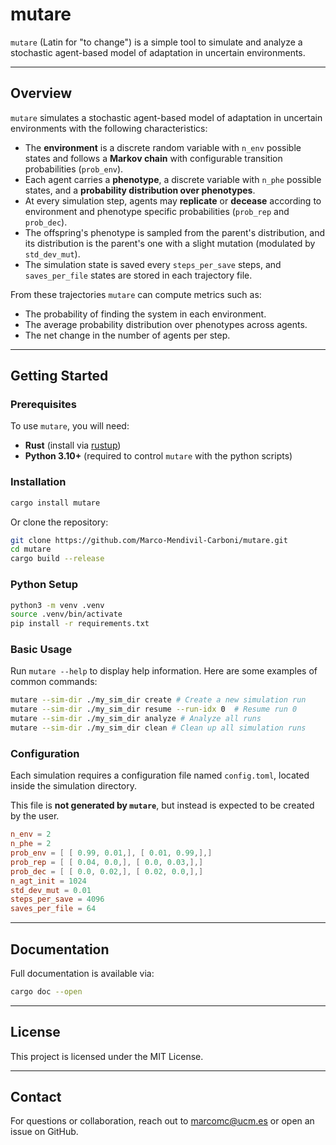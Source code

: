 # mutare

`mutare` (Latin for "to change") is a simple tool to simulate and analyze a stochastic agent-based model of adaptation in uncertain environments.

---

## Overview

`mutare` simulates a stochastic agent-based model of adaptation in uncertain environments with the following characteristics:

- The **environment** is a discrete random variable with `n_env` possible states and follows a **Markov chain** with configurable transition probabilities (`prob_env`).
- Each agent carries a **phenotype**, a discrete variable with `n_phe` possible states, and a **probability distribution over phenotypes**.
- At every simulation step, agents may **replicate** or **decease** according to environment and phenotype specific probabilities (`prob_rep` and `prob_dec`).
- The offspring's phenotype is sampled from the parent's distribution, and its distribution is the parent's one with a slight mutation (modulated by `std_dev_mut`).
- The simulation state is saved every `steps_per_save` steps, and `saves_per_file` states are stored in each trajectory file.

From these trajectories `mutare` can compute metrics such as:
- The probability of finding the system in each environment.
- The average probability distribution over phenotypes across agents.
- The net change in the number of agents per step.

---

## Getting Started

### Prerequisites

To use `mutare`, you will need:
- **Rust** (install via [rustup](https://rustup.rs/))
- **Python 3.10+** (required to control `mutare` with the python scripts)

### Installation

```bash
cargo install mutare
```

Or clone the repository:

```bash
git clone https://github.com/Marco-Mendivil-Carboni/mutare.git
cd mutare
cargo build --release
```

### Python Setup

```bash
python3 -m venv .venv
source .venv/bin/activate
pip install -r requirements.txt
```

### Basic Usage

Run `mutare --help` to display help information. Here are some examples of common commands:

```bash
mutare --sim-dir ./my_sim_dir create # Create a new simulation run
mutare --sim-dir ./my_sim_dir resume --run-idx 0  # Resume run 0
mutare --sim-dir ./my_sim_dir analyze # Analyze all runs
mutare --sim-dir ./my_sim_dir clean # Clean up all simulation runs
```

### Configuration

Each simulation requires a configuration file named `config.toml`, located inside the simulation directory.

This file is **not generated by `mutare`**, but instead is expected to be created by the user.

```toml
n_env = 2
n_phe = 2
prob_env = [ [ 0.99, 0.01,], [ 0.01, 0.99,],]
prob_rep = [ [ 0.04, 0.0,], [ 0.0, 0.03,],]
prob_dec = [ [ 0.0, 0.02,], [ 0.02, 0.0,],]
n_agt_init = 1024
std_dev_mut = 0.01
steps_per_save = 4096
saves_per_file = 64
```

---

## Documentation

Full documentation is available via:

```bash
cargo doc --open
```

---

## License

This project is licensed under the MIT License.

---

## Contact

For questions or collaboration, reach out to marcomc@ucm.es or open an issue on GitHub.


